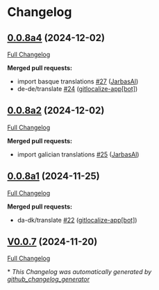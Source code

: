 # Changelog

## [0.0.8a4](https://github.com/OpenVoiceOS/ovos-skill-moviemaster/tree/0.0.8a4) (2024-12-02)

[Full Changelog](https://github.com/OpenVoiceOS/ovos-skill-moviemaster/compare/0.0.8a2...0.0.8a4)

**Merged pull requests:**

- import basque translations [\#27](https://github.com/OpenVoiceOS/ovos-skill-moviemaster/pull/27) ([JarbasAl](https://github.com/JarbasAl))
- de-de/translate [\#24](https://github.com/OpenVoiceOS/ovos-skill-moviemaster/pull/24) ([gitlocalize-app[bot]](https://github.com/apps/gitlocalize-app))

## [0.0.8a2](https://github.com/OpenVoiceOS/ovos-skill-moviemaster/tree/0.0.8a2) (2024-12-02)

[Full Changelog](https://github.com/OpenVoiceOS/ovos-skill-moviemaster/compare/0.0.8a1...0.0.8a2)

**Merged pull requests:**

- import galician translations [\#25](https://github.com/OpenVoiceOS/ovos-skill-moviemaster/pull/25) ([JarbasAl](https://github.com/JarbasAl))

## [0.0.8a1](https://github.com/OpenVoiceOS/ovos-skill-moviemaster/tree/0.0.8a1) (2024-11-25)

[Full Changelog](https://github.com/OpenVoiceOS/ovos-skill-moviemaster/compare/V0.0.7...0.0.8a1)

**Merged pull requests:**

- da-dk/translate [\#22](https://github.com/OpenVoiceOS/ovos-skill-moviemaster/pull/22) ([gitlocalize-app[bot]](https://github.com/apps/gitlocalize-app))

## [V0.0.7](https://github.com/OpenVoiceOS/ovos-skill-moviemaster/tree/V0.0.7) (2024-11-20)

[Full Changelog](https://github.com/OpenVoiceOS/ovos-skill-moviemaster/compare/0.0.7...V0.0.7)



\* *This Changelog was automatically generated by [github_changelog_generator](https://github.com/github-changelog-generator/github-changelog-generator)*
